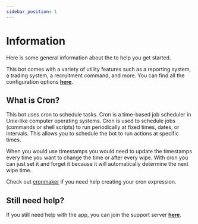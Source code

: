 ```yaml
---
sidebar_position: 1
---
```


# Information

Here is some general information about the to help you get started.

This bot comes with a variety of utility features such as a reporting system, a trading system, a recruitment command, and more. You can find all the configuration options [**here**](/docs/utilitybot/configuration).

## What is Cron?

This bot uses cron to schedule tasks. Cron is a time-based job scheduler in Unix-like computer operating systems. Cron is used to schedule jobs (commands or shell scripts) to run periodically at fixed times, dates, or intervals. This allows you to schedule the bot to run actions at specific times.

When you would use timestamps you would need to update the timestamps every time you want to change the time or after every wipe. With cron you can just set it and forget it because it will automatically determine the next wipe time.

Check out [cronmaker](http://www.cronmaker.com/) if you need help creating your cron expression.

## Still need help?

If you still need help with the app, you can join the support server [**here**](https://discord.gg/5xEwm8e6Vy).

